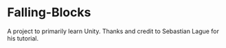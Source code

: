 # Falling-Blocks

A project to primarily learn Unity. Thanks and credit to Sebastian Lague for his tutorial.
